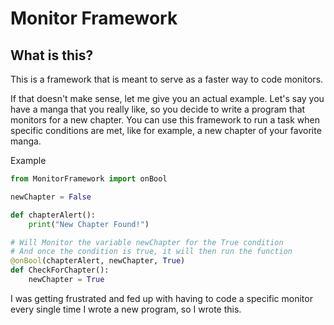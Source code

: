 # Monitor Framework
## What is this?
This is a framework that is meant to serve as a faster way to code monitors.

If that doesn't make sense, let me give you an actual example. Let's say you have a manga that you really like, so you decide to write a program that monitors for a new chapter. You can use this framework to run a task when specific conditions are met, like for example, a new chapter of your favorite manga.

Example

```python
from MonitorFramework import onBool

newChapter = False

def chapterAlert():
    print("New Chapter Found!")

# Will Monitor the variable newChapter for the True condition
# And once the condition is true, it will then run the function
@onBool(chapterAlert, newChapter, True)
def CheckForChapter():
    newChapter = True

```

I was getting frustrated and fed up with having to code a specific monitor every single time I wrote a new program, so I wrote this.
